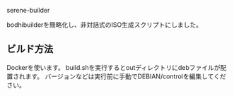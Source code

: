 serene-builder

bodhibuilderを簡略化し、非対話式のISO生成スクリプトにしました。

## ビルド方法
Dockerを使います。
build.shを実行するとoutディレクトリにdebファイルが配置されます。
バージョンなどは実行前に手動でDEBIAN/controlを編集してください。
